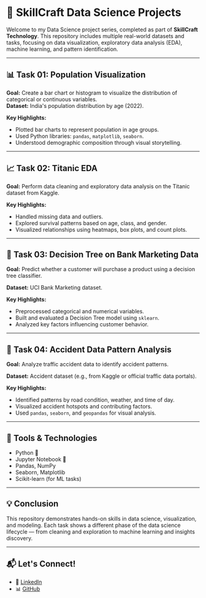 # 📁 SkillCraft Data Science Projects

Welcome to my Data Science project series, completed as part of **SkillCraft Technology**. This repository includes multiple real-world datasets and tasks, focusing on data visualization, exploratory data analysis (EDA), machine learning, and pattern identification.

---

## 📊 Task 01: Population Visualization

**Goal:** Create a bar chart or histogram to visualize the distribution of categorical or continuous variables.  
**Dataset:** India's population distribution by age (2022).

**Key Highlights:**
- Plotted bar charts to represent population in age groups.
- Used Python libraries: `pandas`, `matplotlib`, `seaborn`.
- Understood demographic composition through visual storytelling.

---

## 📈 Task 02: Titanic EDA

**Goal:** Perform data cleaning and exploratory data analysis on the Titanic dataset from Kaggle.

**Key Highlights:**
- Handled missing data and outliers.
- Explored survival patterns based on age, class, and gender.
- Visualized relationships using heatmaps, box plots, and count plots.

---

## 🌳 Task 03: Decision Tree on Bank Marketing Data

**Goal:** Predict whether a customer will purchase a product using a decision tree classifier.

**Dataset:** UCI Bank Marketing dataset.

**Key Highlights:**
- Preprocessed categorical and numerical variables.
- Built and evaluated a Decision Tree model using `sklearn`.
- Analyzed key factors influencing customer behavior.

---

## 🚧 Task 04: Accident Data Pattern Analysis

**Goal:** Analyze traffic accident data to identify accident patterns.

**Dataset:** Accident dataset (e.g., from Kaggle or official traffic data portals).

**Key Highlights:**
- Identified patterns by road condition, weather, and time of day.
- Visualized accident hotspots and contributing factors.
- Used `pandas`, `seaborn`, and `geopandas` for visual analysis.

---

## 📌 Tools & Technologies
- Python 🐍
- Jupyter Notebook 📓
- Pandas, NumPy
- Seaborn, Matplotlib
- Scikit-learn (for ML tasks)

---

## 💡 Conclusion

This repository demonstrates hands-on skills in data science, visualization, and modeling. Each task shows a different phase of the data science lifecycle — from cleaning and exploration to machine learning and insights discovery.

---

## 📬 Let's Connect!

- 💼 [LinkedIn](https://www.linkedin.com/in/jayasree-s-36b24a258/)
- 📊 [GitHub](https://github.com/Jayashree1743)
